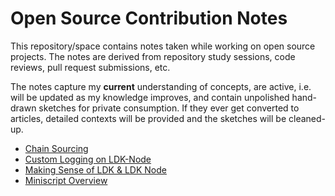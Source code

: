 # Open Source Contribution Notes
This repository/space contains notes taken while working on open source projects. The notes are derived from repository study sessions, code reviews, pull request submissions, etc.

The notes capture my **current** understanding of concepts, are active, i.e. will be updated as my knowledge improves, and contain unpolished hand-drawn sketches for private consumption. If they ever get converted to articles, detailed contexts will be provided and the sketches will be cleaned-up.

- [Chain Sourcing](Chain%20Sourcing.md)
- [Custom Logging on LDK-Node](/Custom%20Logging%20on%20LDK-Node.md)
- [Making Sense of LDK & LDK Node](/Making%20Sense%20of%20LDK%20&%20LDK%20Node.md)
- [Miniscript Overview](/Miniscript.md)